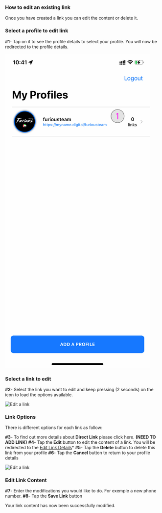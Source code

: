 ### **How to edit an existing link** <a name="edit-link-intro"></a>

Once you have created a link you can edit the content or delete it.

### **Select a profile to edit link** <a name="select-profile"></a>

**#1**- Tap on it to see the profile details to select your profile. You will now be redirected to the profile details.

![Select a profile](../images/tutorials/add-links/add-links-1.jpg)

### **Select a link to edit** <a name="select-link"></a>

**#2**- Select the link you want to edit and keep pressing (2 seconds) on the icon to load the options available.

![Edit a link](../images/tutorials/edit-links/edit-link-2.jpg)

### **Link Options** <a name="link-options"></a>

There is different options for each link as follow:

**#3**- To find out more details about **Direct Link** please click here. **(NEED TO ADD LINK)**
**#4**- Tap the **Edit** button to edit the content of a link. You will be redirected to the [Edit Link Details](../tutorials/how-to-edit-a-link.md#edit-link-content)*
**#5**- Tap the **Delete** button to delete this link from your profile
**#6**- Tap the **Cancel** button to return to your profile details

![Edit a link](../images/tutorials/edit-links/edit-link-4.jpg)

### **Edit Link Content** <a name="edit-link-content"></a>

**#7**- Enter the modifications you would like to do. For exemple a new phone number.
**#8**- Tap the **Save Link** button

Your link content has now been successfully modified.